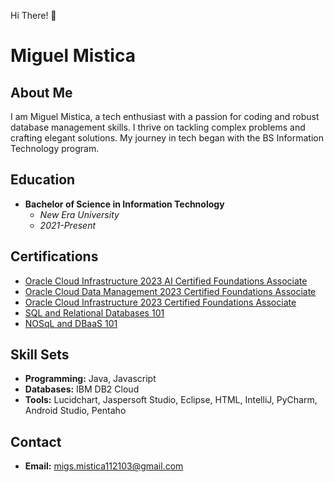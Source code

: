 Hi There! 👋

# Miguel Mistica

## About Me

I am Miguel Mistica, a tech enthusiast with a passion for coding and robust database management skills. I thrive on tackling complex problems and crafting elegant solutions. My journey in tech began with the BS Information Technology program.

## Education

- **Bachelor of Science in Information Technology**
  - *New Era University*
  - *2021-Present*

## Certifications

- [Oracle Cloud Infrastructure 2023 AI Certified Foundations Associate](https://catalog-education.oracle.com/pls/certview/sharebadge?id=590CA81A2BBEE937B0DDE9CCFB28E5B1D5B83270888F22BF63BFA6069CA7B890&fbclid=IwAR0us-0sBYuywTESt5-K0z-Gj9bRtvABMCu8cWStD3I3PRMXaGPlnkj31LI#)
- [Oracle Cloud Data Management 2023 Certified Foundations Associate](https://catalog-education.oracle.com/pls/certview/sharebadge?id=A44441F69B85F848951F3EBEAF9D0718775E15649FFBF618DDC70697D16C87BA&fbclid=IwAR0WipCrA6cG3C3-YCgUcEdl1p9xFSk6WVoGDTenBm8k4fmlaASYRvhh79U)
- [Oracle Cloud Infrastructure 2023 Certified Foundations Associate](https://catalog-education.oracle.com/pls/certview/sharebadge?id=DF44DAC8A62424A06A2F767D1E52AF12183B1681605D55701E0DED9302B391B9&fbclid=IwAR0Lfv2Wu4lC8tCX00RhKQ12x6IoqERAm5KsVxzcKepN0xm3XqD0i5kTnc8)
- [SQL and Relational Databases 101](https://courses.cognitiveclass.ai/certificates/0dd79b19acef4d46b6033067172f4159)
- [NOSqL and DBaaS 101](https://courses.cognitiveclass.ai/certificates/bec0d68863644ad7b5ec23e447552f47?fbclid=IwZXh0bgNhZW0CMTAAAR3rRpcC9V6MXEEYCF08pKN1iqpRNaffYqESRULtWq0sOYBXhlWAICMDS2U_aem_AcP_-5wgefJ56p18cdxFlN-ksp7a_wKtEIPyu5k4vFDVs8fZx7bEvbxP0VExVVD6mvU2brfMsymmX7SR8kVwZLl9)

## Skill Sets

- **Programming:** Java, Javascript
- **Databases:** IBM DB2 Cloud
- **Tools:** Lucidchart, Jaspersoft Studio, Eclipse, HTML, IntelliJ, PyCharm, Android Studio, Pentaho

## Contact

- **Email:** [migs.mistica112103@gmail.com](mailto:migs.mistica@gmail.com)
